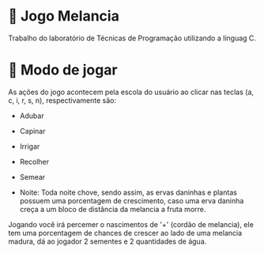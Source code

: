 # 🍉 Jogo Melancia
 Trabalho do laboratório de Técnicas de Programação utilizando a linguag C.
 
 
 # 🍉 Modo de jogar
  As ações do jogo acontecem pela escola do usuário ao clicar nas teclas (a, c, i, r, s, n), respectivamente são:
  
  - Adubar
  
  - Capinar
  
  - Irrigar
  
  - Recolher
  
  - Semear
  
  - Noite: Toda noite chove, sendo assim, as ervas daninhas e plantas possuem uma porcentagem de crescimento, caso uma erva daninha creça a um bloco de distância da melancia a fruta morre. 
  
  Jogando você irá percemer o nascimentos de '+' (cordão de melancia), ele tem uma porcentagem de chances de crescer ao lado de uma melancia madura, dá ao jogador 2 sementes e 2 quantidades de água.
